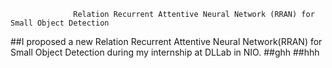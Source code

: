                   Relation Recurrent Attentive Neural Network (RRAN) for Small Object Detection 
##I proposed a new Relation Recurrent Attentive Neural Network(RRAN) for Small Object Detection during my internship at DLLab in NIO.
##ghh
##hhh

